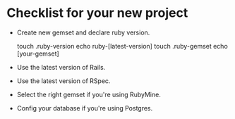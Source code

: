 Checklist for your new project
=========

* Create new gemset and declare ruby version.

    touch .ruby-version
    echo ruby-[latest-version]
    touch .ruby-gemset
    echo [your-gemset]

* Use the latest version of Rails.
* Use the latest version of RSpec.
* Select the right gemset if you're using RubyMine.
* Config your database if you're using Postgres.

